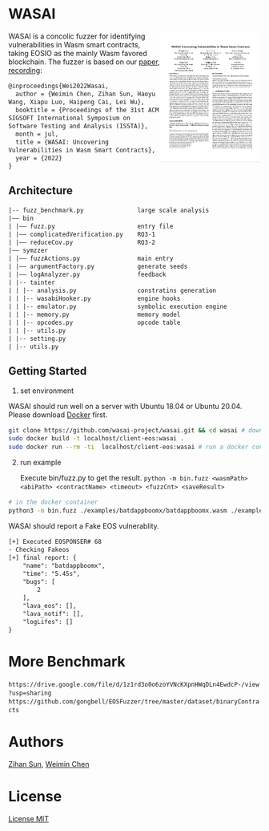 # WASAI

<a href="https://conf.researchr.org/details/issta-2022/issta-2022-technical-papers/8/WASAI-Uncovering-Vulnerabilities-in-Wasm-Smart-Contracts"> <img align="right" width="200"  src="paper.png"> </a>

WASAI is a concolic fuzzer for identifying vulnerabilities in Wasm smart contracts, taking EOSIO as the mainly Wasm favored blockchain. The fuzzer is based on our [paper](https://conf.researchr.org/details/issta-2022/issta-2022-technical-papers/8/WASAI-Uncovering-Vulnerabilities-in-Wasm-Smart-Contracts), [recording](TBD):

```
@inproceedings{Wei2022Wasai,
  author = {Weimin Chen, Zihan Sun, Haoyu Wang, Xiapu Luo, Haipeng Cai, Lei Wu},
  booktitle = {Proceedings of the 31st ACM SIGSOFT International Symposium on Software Testing and Analysis (ISSTA)},
  month = jul,
  title = {WASAI: Uncovering Vulnerabilities in Wasm Smart Contracts},
  year = {2022}
}
```

## Architecture

```
|-- fuzz_benchmark.py               large scale analysis 
|—— bin                          
| |—— fuzz.py                       entry file
| |—— complicatedVerification.py    RQ3-1
| |—— reduceCov.py                  RQ3-2
|—— symzzer         
| |—— fuzzActions.py                main entry
| |—— argumentFactory.py            generate seeds
| |—— logAnalyzer.py                feedback
| |-- tainter
| | |-- analysis.py                 constratins generation
| | |-- wasabiHooker.py             engine hooks
| | |-- emulator.py                 symbolic execution engine
| | |-- memory.py                   memory model
| | |-- opcodes.py                  opcode table
| | |-- utils.py          
| |-- setting.py
| |-- utils.py
```
## Getting Started

1.   set environment

WASAI should run well on a server with Ubuntu 18.04 or Ubuntu 20.04.
Please download [Docker](https://docs.docker.com/get-docker/) first.
```bash
git clone https://github.com/wasai-project/wasai.git && cd wasai # download the code
sudo docker build -t localhost/client-eos:wasai .
sudo docker run --rm -ti  localhost/client-eos:wasai # run a docker container
```

2. run example

   Execute bin/fuzz.py to get the result. `python -m bin.fuzz <wasmPath> <abiPath> <contractName> <timeout> <fuzzCnt> <saveResult>`

```bash
# in the docker container 
python3 -m bin.fuzz ./examples/batdappboomx/batdappboomx.wasm ./examples/batdappboomx/batdappboomx.abi batdappboomx 300 300  ./rt/ --detect_vuls 020000
```

WASAI should report a Fake EOS vulnerablity.

```
[+] Executed EOSPONSER# 68
- Checking Fakeos
[+] final report: {
    "name": "batdappboomx",
    "time": "5.45s",
    "bugs": [
        2
    ],
    "lava_eos": [],
    "lava_notif": [],
    "logLifes": []
}
```
# More Benchmark

`https://drive.google.com/file/d/1z1rd3o0o6zoYVNcKXpnHWqDLn4EwdcP-/view?usp=sharing`
`https://github.com/gongbell/EOSFuzzer/tree/master/dataset/binaryContracts`

# Authors

[Zihan Sun](https://github.com/Al0ha0e), [Weimin Chen](https://github.com/Kenun99)

# License

[License MIT](LICENSE)

